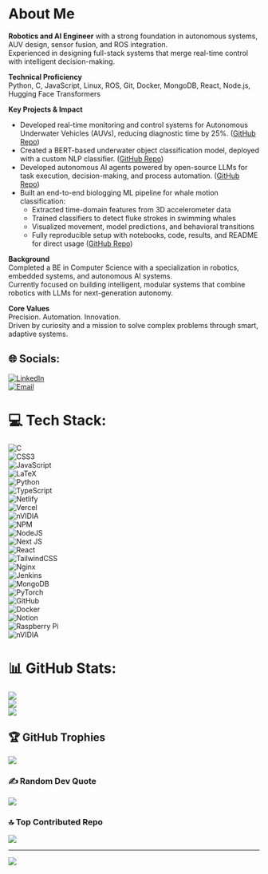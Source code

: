 # About Me

**Robotics and AI Engineer** with a strong foundation in autonomous systems, AUV design, sensor fusion, and ROS integration.  
Experienced in designing full-stack systems that merge real-time control with intelligent decision-making.

**Technical Proficiency**  
Python, C, JavaScript, Linux, ROS, Git, Docker, MongoDB, React, Node.js, Hugging Face Transformers  

**Key Projects & Impact**  
- Developed real-time monitoring and control systems for Autonomous Underwater Vehicles (AUVs), reducing diagnostic time by 25%. ([GitHub Repo](https://github.com/srinathvv-dev/AUVision))  
- Created a BERT-based underwater object classification model, deployed with a custom NLP classifier. ([GitHub Repo](https://github.com/srinathvv-dev/Underwater-Object-Classification-using-LLM))  
- Developed autonomous AI agents powered by open-source LLMs for task execution, decision-making, and process automation. ([GitHub Repo](https://github.com/srinathvv-dev/Multi-Agent-LLM-System-for-Terminal-Scientific-Analysis))  
- Built an end-to-end biologging ML pipeline for whale motion classification:  
  - Extracted time-domain features from 3D accelerometer data  
  - Trained classifiers to detect fluke strokes in swimming whales  
  - Visualized movement, model predictions, and behavioral transitions  
  - Fully reproducible setup with notebooks, code, results, and README for direct usage ([GitHub Repo](https://github.com/srinathvv-dev/Biologging-Whale-Motion-Analysis))

**Background**  
Completed a BE in Computer Science with a specialization in robotics, embedded systems, and autonomous AI systems.  
Currently focused on building intelligent, modular systems that combine robotics with LLMs for next-generation autonomy.

**Core Values**  
Precision. Automation. Innovation.  
Driven by curiosity and a mission to solve complex problems through smart, adaptive systems.

## 🌐 Socials:
[![LinkedIn](https://img.shields.io/badge/LinkedIn-%230077B5.svg?logo=linkedin&logoColor=white)](https://www.linkedin.com/in/srinath-vallimanalan/)  
[![Email](https://img.shields.io/badge/Email-D14836?logo=gmail&logoColor=white)](mailto:srinathvv.dev@gmail.com) 

# 💻 Tech Stack:
![C](https://img.shields.io/badge/c-%2300599C.svg?style=for-the-badge&logo=c&logoColor=white)  
![CSS3](https://img.shields.io/badge/css3-%231572B6.svg?style=for-the-badge&logo=css3&logoColor=white)  
![JavaScript](https://img.shields.io/badge/javascript-%23323330.svg?style=for-the-badge&logo=javascript&logoColor=%23F7DF1E)  
![LaTeX](https://img.shields.io/badge/latex-%23008080.svg?style=for-the-badge&logo=latex&logoColor=white)  
![Python](https://img.shields.io/badge/python-3670A0?style=for-the-badge&logo=python&logoColor=ffdd54)  
![TypeScript](https://img.shields.io/badge/typescript-%23007ACC.svg?style=for-the-badge&logo=typescript&logoColor=white)  
![Netlify](https://img.shields.io/badge/netlify-%23000000.svg?style=for-the-badge&logo=netlify&logoColor=#00C7B7)  
![Vercel](https://img.shields.io/badge/vercel-%23000000.svg?style=for-the-badge&logo=vercel&logoColor=white)  
![nVIDIA](https://img.shields.io/badge/cuda-000000.svg?style=for-the-badge&logo=nVIDIA&logoColor=green)  
![NPM](https://img.shields.io/badge/NPM-%23CB3837.svg?style=for-the-badge&logo=npm&logoColor=white)  
![NodeJS](https://img.shields.io/badge/node.js-6DA55F?style=for-the-badge&logo=node.js&logoColor=white)  
![Next JS](https://img.shields.io/badge/Next-black?style=for-the-badge&logo=next.js&logoColor=white)  
![React](https://img.shields.io/badge/react-%2320232a.svg?style=for-the-badge&logo=react&logoColor=%2361DAFB)  
![TailwindCSS](https://img.shields.io/badge/tailwindcss-%2338B2AC.svg?style=for-the-badge&logo=tailwind-css&logoColor=white)  
![Nginx](https://img.shields.io/badge/nginx-%23009639.svg?style=for-the-badge&logo=nginx&logoColor=white)  
![Jenkins](https://img.shields.io/badge/jenkins-%232C5263.svg?style=for-the-badge&logo=jenkins&logoColor=white)  
![MongoDB](https://img.shields.io/badge/MongoDB-%234ea94b.svg?style=for-the-badge&logo=mongodb&logoColor=white)  
![PyTorch](https://img.shields.io/badge/PyTorch-%23EE4C2C.svg?style=for-the-badge&logo=PyTorch&logoColor=white)  
![GitHub](https://img.shields.io/badge/github-%23121011.svg?style=for-the-badge&logo=github&logoColor=white)  
![Docker](https://img.shields.io/badge/docker-%230db7ed.svg?style=for-the-badge&logo=docker&logoColor=white)  
![Notion](https://img.shields.io/badge/Notion-%23000000.svg?style=for-the-badge&logo=notion&logoColor=white)  
![Raspberry Pi](https://img.shields.io/badge/-Raspberry_Pi-C51A4A?style=for-the-badge&logo=Raspberry-Pi)  
![nVIDIA](https://img.shields.io/badge/nVIDIA-%2376B900.svg?style=for-the-badge&logo=nVIDIA&logoColor=white)

# 📊 GitHub Stats:
![](https://github-readme-stats.vercel.app/api?username=srinathvv-dev&theme=dark&hide_border=false&include_all_commits=true&count_private=true)<br/>
![](https://nirzak-streak-stats.vercel.app/?user=srinathvv-dev&theme=dark&hide_border=false)<br/>
![](https://github-readme-stats.vercel.app/api/top-langs/?username=srinathvv-dev&theme=dark&hide_border=false&include_all_commits=true&count_private=true&layout=compact)

## 🏆 GitHub Trophies
![](https://github-profile-trophy.vercel.app/?username=srinathvv-dev&theme=radical&no-frame=false&no-bg=false&margin-w=4)

### ✍️ Random Dev Quote
![](https://quotes-github-readme.vercel.app/api?type=vetical&theme=radical)

### 🔝 Top Contributed Repo
![](https://github-contributor-stats.vercel.app/api?username=srinathvv-dev&limit=5&theme=dark&combine_all_yearly_contributions=true)

---
[![](https://visitcount.itsvg.in/api?id=srinathvv-dev&icon=8&color=1)](https://visitcount.itsvg.in)
